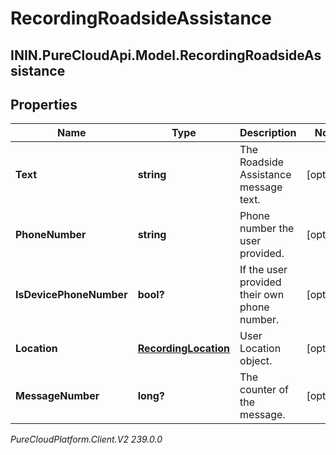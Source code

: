# RecordingRoadsideAssistance

## ININ.PureCloudApi.Model.RecordingRoadsideAssistance

## Properties

|Name | Type | Description | Notes|
|------------ | ------------- | ------------- | -------------|
| **Text** | **string** | The Roadside Assistance message text. | [optional] |
| **PhoneNumber** | **string** | Phone number the user provided. | [optional] |
| **IsDevicePhoneNumber** | **bool?** | If the user provided their own phone number. | [optional] |
| **Location** | [**RecordingLocation**](RecordingLocation) | User Location object. | [optional] |
| **MessageNumber** | **long?** | The counter of the message. | [optional] |



_PureCloudPlatform.Client.V2 239.0.0_
